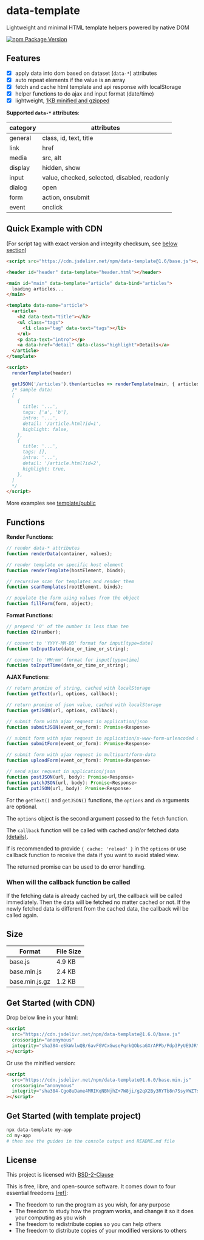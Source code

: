 # data-template

Lightweight and minimal HTML template helpers powered by native DOM

[![npm Package Version](https://img.shields.io/npm/v/data-template)](https://www.npmjs.com/package/data-template)

## Features

- [x] apply data into dom based on dataset (`data-*`) attributes
- [x] auto repeat elements if the value is an array
- [x] fetch and cache html template and api response with localStorage
- [x] helper functions to do ajax and input format (date/time)
- [x] lightweight, [1KB minified and gzipped](#size)

**Supported `data-*` attributes**:

| category | attributes                                   |
| -------- | -------------------------------------------- |
| general  | class, id, text, title                       |
| link     | href                                         |
| media    | src, alt                                     |
| display  | hidden, show                                 |
| input    | value, checked, selected, disabled, readonly |
| dialog   | open                                         |
| form     | action, onsubmit                             |
| event    | onclick                                      |

## Quick Example with CDN

(For script tag with exact version and integrity checksum, see [below section](#get-started-with-cdn))

```html
<script src="https://cdn.jsdelivr.net/npm/data-template@1.6/base.js"></script>

<header id="header" data-template="header.html"></header>

<main id="main" data-template="article" data-bind="articles">
  loading articles...
</main>

<template data-name="article">
  <article>
    <h2 data-text="title"></h2>
    <ul class="tags">
      <li class="tag" data-text="tags"></li>
    </ul>
    <p data-text="intro"></p>
    <a data-href="detail" data-class="highlight">Details</a>
  </article>
</template>

<script>
  renderTemplate(header)

  getJSON('/articles').then(articles => renderTemplate(main, { articles }))
  /* sample data:
  [
    {
      title: '...',
      tags: ['a', 'b'],
      intro: '...',
      detail: '/article.html?id=1',
      highlight: false,
    },
    {
      title: '...',
      tags: [],
      intro: '...',
      detail: '/article.html?id=2',
      highlight: true,
    },
  ]
  */
</script>
```

More examples see [template/public](template/public)

## Functions

**Render Functions**:

```javascript
// render data-* attributes
function renderData(container, values);

// render template on specific host element
function renderTemplate(hostElement, binds);

// recursive scan for templates and render them
function scanTemplates(rootElement, binds);

// populate the form using values from the object
function fillForm(form, object);
```

**Format Functions**:

```javascript
// prepend '0' of the number is less than ten
function d2(number);

// convert to 'YYYY-MM-DD' format for input[type=date]
function toInputDate(date_or_time_or_string);

// convert to 'HH:mm' format for input[type=time]
function toInputTime(date_or_time_or_string);
```

**AJAX Functions**:

```javascript
// return promise of string, cached with localStorage
function getText(url, options, callback);

// return promise of json value, cached with localStorage
function getJSON(url, options, callback);

// submit form with ajax request in application/json
function submitJSON(event_or_form): Promise<Response>

// submit form with ajax request in application/x-www-form-urlencoded or url search parameters
function submitForm(event_or_form): Promise<Response>

// submit form with ajax request in multipart/form-data
function uploadForm(event_or_form): Promise<Response>

// send ajax request in application/json
function postJSON(url, body): Promise<Response>
function patchJSON(url, body): Promise<Response>
function putJSON(url, body): Promise<Response>
```

For the `getText()` and `getJSON()` functions, the `options` and `cb` arguments are optional.

The `options` object is the second argument passed to the `fetch` function.

The `callback` function will be called with cached _and/or_ fetched data [(details)](#when-will-the-callback-function-be-called).

If is recommended to provide `{ cache: 'reload' }` in the `options` or use callback function to receive the data if you want to avoid staled view.

The returned promise can be used to do error handling.

### When will the callback function be called

If the fetching data is already cached by url, the callback will be called immediately.
Then the data will be fetched no matter cached or not.
If the newly fetched data is different from the cached data, the callback will be called again.

## Size

| Format         | File Size |
| -------------- | --------- |
| base.js        | 4.9 KB    |
| base.min.js    | 2.4 KB    |
| base.min.js.gz | 1.2 KB    |

## Get Started (with CDN)

Drop below line in your html:

```html
<script
  src="https://cdn.jsdelivr.net/npm/data-template@1.6.0/base.js"
  crossorigin="anonymous"
  integrity="sha384-eSkWvlwQB/6avFGVCxGwsePqrkQObsaGXrAPPb/Pdp3PyUE9JRYgGA4KUJKsxDta"
></script>
```

Or use the minified version:

```html
<script
  src="https://cdn.jsdelivr.net/npm/data-template@1.6.0/base.min.js"
  crossorigin="anonymous"
  integrity="sha384-Cgo8uDame4MRIKqNBNjhZ+7W8ji/g2qX2By3RYTb8n7SsyXWZTsv9Le4687mqM9L"
></script>
```

## Get Started (with template project)

```bash
npx data-template my-app
cd my-app
# then see the guides in the console output and README.md file
```

## License

This project is licensed with [BSD-2-Clause](./LICENSE)

This is free, libre, and open-source software. It comes down to four essential freedoms [[ref]](https://seirdy.one/2021/01/27/whatsapp-and-the-domestication-of-users.html#fnref:2):

- The freedom to run the program as you wish, for any purpose
- The freedom to study how the program works, and change it so it does your computing as you wish
- The freedom to redistribute copies so you can help others
- The freedom to distribute copies of your modified versions to others
